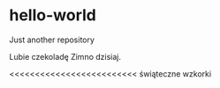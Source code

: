 # hello-world
Just another repository

Lubie czekoladę
Zimno dzisiaj.
>>>>>>>>>>>>>>>>>>>>>>>>>
<<<<<<<<<<<<<<<<<<<<<<<<<
świąteczne wzkorki
